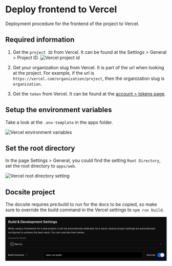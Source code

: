 # Deploy frontend to Vercel

Deployment procedure for the frontend of the project to Vercel.

## Required information

1. Get the `project ID` from Vercel. It can be found at the Settings > General > Project ID.
   ![Vercel project id](./vercel_project_id.png)

2. Get your organization slug from Vercel. It is part of the url when looking at the project. For example, if the url is `https://vercel.com/organization/project`, then the organization slug is `organization`.

3. Get the `token` from Vercel. It can be found at the [account > tokens page](https://vercel.com/account/tokens).

## Setup the environment variables

Take a look at the `.env-template` in the apps folder.

![Vercel environment variables](./vercel_environment_variables.png)

## Set the root directory

In the page Settings > General, you could find the setting `Root Directory`, set the root directory to `apps/web`.

![Vercel root directory setting](./vercel_root_directory.png)

## Docsite project

The docsite requires pre:build to run for the docs to be copied, so make sure to override the build command in the Vercel settings to `npm run build`.

![Vercel custom build command](./vercel_custom_build.png)

